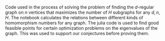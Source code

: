 Code used in the process of solving the problem of finding the $d$-regular graph on $n$ vertices that maximizes the number of $H$ subgraphs for any $d,n,H$.
The notebook calculates the relations between different kinds of homomorphism numbers for any graph.
The julia code is used to find good feasible points for certain optimization problems on the eigenvalues of the graph. This was used to support our conjectures before proving them.
